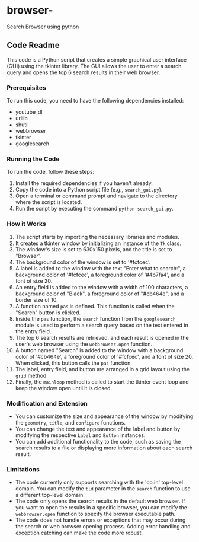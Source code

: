 # browser-
Search Browser using python 
## Code Readme

This code is a Python script that creates a simple graphical user interface (GUI) using the tkinter library. The GUI allows the user to enter a search query and opens the top 6 search results in their web browser.

### Prerequisites
To run this code, you need to have the following dependencies installed:
- youtube_dl
- urllib
- shutil
- webbrowser
- tkinter
- googlesearch

### Running the Code
To run the code, follow these steps:
1. Install the required dependencies if you haven't already.
2. Copy the code into a Python script file (e.g., `search_gui.py`).
3. Open a terminal or command prompt and navigate to the directory where the script is located.
4. Run the script by executing the command `python search_gui.py`.

### How it Works
1. The script starts by importing the necessary libraries and modules.
2. It creates a tkinter window by initializing an instance of the `Tk` class.
3. The window's size is set to 630x150 pixels, and the title is set to "Browser".
4. The background color of the window is set to '#fcfcec'.
5. A label is added to the window with the text "Enter what to search:", a background color of '#fcfcec', a foreground color of '#4b7fa4', and a font of size 20.
6. An entry field is added to the window with a width of 100 characters, a background color of "Black", a foreground color of "#cb464e", and a border size of 10.
7. A function named `pas` is defined. This function is called when the "Search" button is clicked.
8. Inside the `pas` function, the `search` function from the `googlesearch` module is used to perform a search query based on the text entered in the entry field.
9. The top 6 search results are retrieved, and each result is opened in the user's web browser using the `webbrowser.open` function.
10. A button named "Search" is added to the window with a background color of '#cb464e', a foreground color of '#fcfcec', and a font of size 20. When clicked, this button calls the `pas` function.
11. The label, entry field, and button are arranged in a grid layout using the `grid` method.
12. Finally, the `mainloop` method is called to start the tkinter event loop and keep the window open until it is closed.

### Modification and Extension
- You can customize the size and appearance of the window by modifying the `geometry`, `title`, and `configure` functions.
- You can change the text and appearance of the label and button by modifying the respective `Label` and `Button` instances.
- You can add additional functionality to the code, such as saving the search results to a file or displaying more information about each search result.

### Limitations
- The code currently only supports searching with the 'co.in' top-level domain. You can modify the `tld` parameter in the `search` function to use a different top-level domain.
- The code only opens the search results in the default web browser. If you want to open the results in a specific browser, you can modify the `webbrowser.open` function to specify the browser executable path.
- The code does not handle errors or exceptions that may occur during the search or web browser opening process. Adding error handling and exception catching can make the code more robust.
